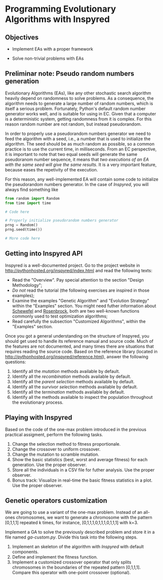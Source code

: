 # Programming Evolutionary Algorithms with Inspyred

## Objectives

* Implement EAs with a proper framework

* Solve non-trivial problems with EAs

## Preliminar note: Pseudo random numbers generation

Evolutionary Algorithms (EAs), like any other stochastic search algorithm heavily depend on randomness to solve problems. As a consequence, the algorithm needs to generate a large number of random numbers, which is itself a serious problem. Fortunately, Python's default random number generator works well, and is suitable for using in EC. Given that a computer is a deterministic system, getting randomness from it is complex. For this reason random number are not random, but instead pseudorandom.

In order to properly use a pseudorandom numbers generator we need to feed the algorithm with a seed, i.e., a number that is used to initialize the algorithm. The seed should be as much random as possible, so a common practice is to use the current time, in milliseconds. From an EC perspective, it is important to note that two equal seeds will generate the same pseudoranom number sequence, it means that *two executions of an EA with the same seed will give the same results*. It is a very important feature, because eases the repetivity of the execution.

For this reason, any well-implemented EA will contain some code to initialize the pseudorandom numbers generator. In the case of *Inspyred*, you will always find something like

```Python
from random import Random
from time import time

# Code here

# Properly initialize pseudorandom numbers generator
prng = Random()
prng.seed(time())

# More code here
```

## Getting into Inspyred API

Inspyred is a well-documented project. Go to the project website in http://pythonhosted.org/inspyred/index.html and read the following texts:

* Read the "Overview". Pay special attention to the section "Design Methodology";
* *Do not* read the tutorial (the following exercises are inspired in those examples);
* Examine the examples "Genetic Algorithm" and "Evolution Strategy" within the "Examples" section. You might need futher information about [Schewefel](https://duckduckgo.com/?q=Schwefel+genetic&t=ffab&iar=images&iax=images&ia=images&iai=https%3A%2F%2Fjenyay.net%2Fblog%2Fwp-content%2Fuploads%2F2019%2F11%2Fschwefel_2d-1536x842.png) and [Rosenbrock](https://duckduckgo.com/?q=rosenbrock+function&t=ffab&iar=images&iax=images&ia=images), both are two well-known functions commonly used to test optimization algorithms;
* Read carefully the subsection "Customized Algorithms",  within the "Examples" section.

Once you got a general understanding on the structure of Inspyred, you should get used to handle its reference manual and source code. Much of the features are not documented, and many times there are situations that requires reading the source code. Based on the reference library (located in http://pythonhosted.org/inspyred/reference.html), answer the following questions:

1. Identify all the *mutation* methods available by default.
2. Identify all the *recombination* methods available by default.
3. Identify all the *parent selection* methods available by default.
4. Identify all the *survivor selection* methods available by default.
5. Identify all the *termination* methods available by default.
6. Identify all the methods available to inspect the population throughout the evolutionary process.

## Playing with Inspyred

Based on the code of the one-max problem introduced in the previous practical assigment, perform the following tasks.

1. Change the selection method to fitness proportionale.
2. Change the crossover to uniform crossover.
3. Change the mutation to scramble mutation.
4. Show the basic statistics (best, worst and average fitness) for each generation. Use the proper observer.
5. Store all the individuals in a CSV file for futher analysis. Use the proper observer.
6. Bonus track: Visualize in real-time the basic fitness statistics in a plot. Use the proper observer.

## Genetic operators customization

We are going to use a variant of the one-max problem. Instead of an all-ones chromosomes, we want to generate a chromosome with the pattern [0,1,1,1] repeated k times, for instance, [0,1,1,1,0,1,1,1,0,1,1,1] with k=3. 

Implement a GA to solve the previously described problem and store it in a file named *ga-custom.py*. Divide this task into the following steps.

1. Implement an skeleton of the algorithm with *Inspyred* with default components.
2. Define and implement the fitness function.
3. Implement a customized crossover operator that only splits chromosomes in the boundaries of the repeated pattern [0,1,1,1]. Compare this operator with one-point crossover (optional).
